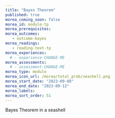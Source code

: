 ```yaml
---
title: "Bayes Theorem"
published: true
morea_coming_soon: false
morea_id: module-tp
morea_prerequisites:
morea_outcomes:
   - outcome-bayes
morea_readings:
   - reading-text-tp
morea_experiences:
  # - experience-CHANGE-ME
morea_assessments:
  # - assessment-CHANGE-ME
morea_type: module
morea_icon_url: /morea/total_prob/seashell.png
morea_start_date: "2023-09-08"
morea_end_date: "2023-09-12"
morea_labels:
morea_sort_order: 51
---
```


Bayes Theorem in a seashell
